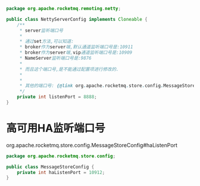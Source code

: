 ```java
package org.apache.rocketmq.remoting.netty;

public class NettyServerConfig implements Cloneable {
    /**
     * server监听端口号
     *
     * 通过set方法,可以知道:
     * broker作为server端,默认通道监听端口号是:10911
     * broker作为server端,vip通道监听端口号是:10909
     * NameServer监听端口号是:9876
     *
     * 而且这个端口号,是不能通过配置项进行修改的.
     *
     *
     * 其他的端口号: {@link org.apache.rocketmq.store.config.MessageStoreConfig#haListenPort}
     */
    private int listenPort = 8888;
}    
```









# 高可用HA监听端口号

org.apache.rocketmq.store.config.MessageStoreConfig#haListenPort

```java
package org.apache.rocketmq.store.config;

public class MessageStoreConfig {
    private int haListenPort = 10912;
}
```







































